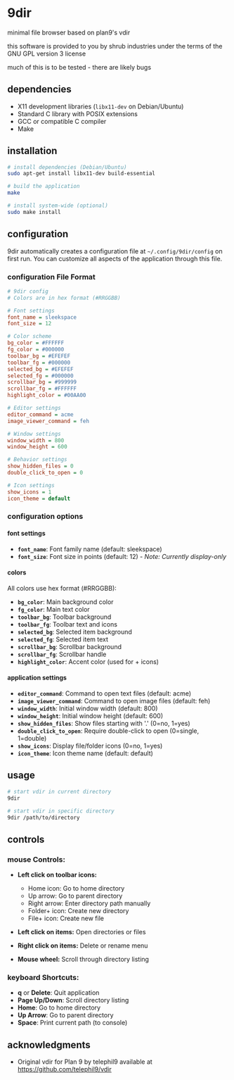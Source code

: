 # 9dir

minimal file browser based on plan9's vdir

this software is provided to you by shrub industries under the terms of the GNU GPL version 3 license

much of this is to be tested - there are likely bugs

## dependencies

- X11 development libraries (`libx11-dev` on Debian/Ubuntu)
- Standard C library with POSIX extensions
- GCC or compatible C compiler
- Make

## installation

```bash
# install dependencies (Debian/Ubuntu)
sudo apt-get install libx11-dev build-essential

# build the application
make

# install system-wide (optional)
sudo make install
```

## configuration

9dir automatically creates a configuration file at `~/.config/9dir/config` on first run. You can customize all aspects of the application through this file.

### configuration File Format

```ini
# 9dir config
# Colors are in hex format (#RRGGBB)

# Font settings
font_name = sleekspace
font_size = 12

# Color scheme
bg_color = #FFFFFF
fg_color = #000000
toolbar_bg = #EFEFEF
toolbar_fg = #000000
selected_bg = #EFEFEF
selected_fg = #000000
scrollbar_bg = #999999
scrollbar_fg = #FFFFFF
highlight_color = #00AA00

# Editor settings
editor_command = acme
image_viewer_command = feh

# Window settings
window_width = 800
window_height = 600

# Behavior settings
show_hidden_files = 0
double_click_to_open = 0

# Icon settings
show_icons = 1
icon_theme = default
```

### configuration options

#### font settings
- **`font_name`**: Font family name (default: sleekspace)
- **`font_size`**: Font size in points (default: 12) - *Note: Currently display-only*

#### colors
All colors use hex format (#RRGGBB):
- **`bg_color`**: Main background color
- **`fg_color`**: Main text color
- **`toolbar_bg`**: Toolbar background
- **`toolbar_fg`**: Toolbar text and icons
- **`selected_bg`**: Selected item background
- **`selected_fg`**: Selected item text
- **`scrollbar_bg`**: Scrollbar background
- **`scrollbar_fg`**: Scrollbar handle
- **`highlight_color`**: Accent color (used for + icons)

#### application settings
- **`editor_command`**: Command to open text files (default: acme)
- **`image_viewer_command`**: Command to open image files (default: feh)
- **`window_width`**: Initial window width (default: 800)
- **`window_height`**: Initial window height (default: 600)
- **`show_hidden_files`**: Show files starting with '.' (0=no, 1=yes)
- **`double_click_to_open`**: Require double-click to open (0=single, 1=double)
- **`show_icons`**: Display file/folder icons (0=no, 1=yes)
- **`icon_theme`**: Icon theme name (default: default)

## usage

```bash
# start vdir in current directory
9dir

# start vdir in specific directory
9dir /path/to/directory
```

## controls

### mouse Controls:
- **Left click on toolbar icons:**
  - Home icon: Go to home directory
  - Up arrow: Go to parent directory  
  - Right arrow: Enter directory path manually
  - Folder+ icon: Create new directory
  - File+ icon: Create new file

- **Left click on items:** Open directories or files
- **Right click on items:** Delete or rename menu
- **Mouse wheel:** Scroll through directory listing

### keyboard Shortcuts:
- **q** or **Delete**: Quit application
- **Page Up/Down**: Scroll directory listing
- **Home**: Go to home directory
- **Up Arrow**: Go to parent directory
- **Space**: Print current path (to console)

## acknowledgments

- Original vdir for Plan 9 by telephil9 available at https://github.com/telephil9/vdir
